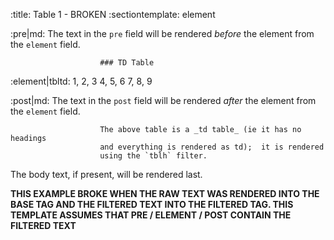 :title:                 Table 1 - BROKEN
:sectiontemplate:       element

:pre|md:                The text in the `pre` field will be rendered
                        _before_ the element from the `element` field.

                        ### TD Table

:element|tbltd:         1,  2,  3
                        4,  5,  6
                        7,  8,  9

:post|md:               The text in the `post` field will be rendered
                        _after_ the element from the `element` field.

                        The above table is a _td table_ (ie it has no headings
                        and everything is rendered as td);  it is rendered
                        using the `tblh` filter.


The body text, if present, will be rendered last.

**THIS EXAMPLE BROKE WHEN THE RAW TEXT WAS RENDERED INTO THE BASE TAG
AND THE FILTERED TEXT INTO THE FILTERED TAG. THIS TEMPLATE ASSUMES THAT
PRE / ELEMENT / POST CONTAIN THE FILTERED TEXT**
